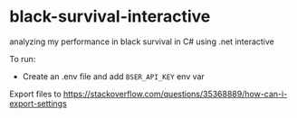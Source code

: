 # black-survival-interactive
analyzing my performance in black survival in C# using .net interactive


To run:

*   Create an .env file and add `BSER_API_KEY` env var

Export files to https://stackoverflow.com/questions/35368889/how-can-i-export-settings